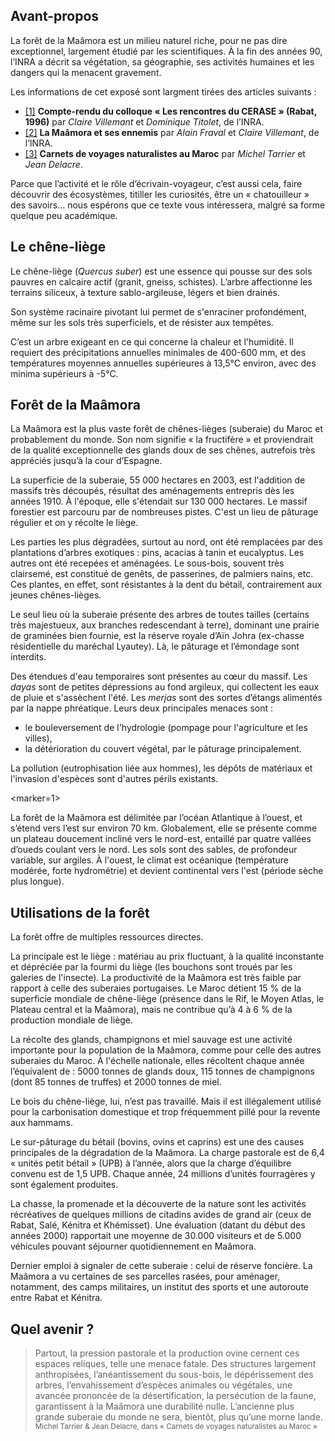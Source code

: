 ﻿Avant-propos
------------

La forêt de la Maâmora est un milieu naturel riche, pour ne pas dire exceptionnel, largement étudié par les scientifiques.
À la fin des années 90, l’INRA a décrit sa végétation, sa géographie, ses activités humaines et les dangers qui la menacent gravement.

Les informations de cet exposé sont largment tirées des articles suivants :

* <a href="http://www7.inra.fr/lecourrier/assets/C30colloq-1.pdf" target="_blank">[1]</a>
  **Compte-rendu du colloque « Les rencontres du CERASE » (Rabat, 1996)** par *Claire Villemant* et *Dominique Titolet*, de l’INRA.
* <a href="http://www7.inra.fr/dpenv/d15mamor.htm" target="_blank">[2]</a>
  **La Maâmora et ses ennemis** par *Alain Fraval* et *Claire Villemant*, de l’INRA.
* <a href="http://www.jdelacre.be/carnets/page8/page13/page13.html" target="_blank">[3]</a>
  **Carnets de voyages naturalistes au Maroc** par *Michel Tarrier* et *Jean Delacre*.

Parce que l’activité et le rôle d’écrivain-voyageur, c’est aussi cela, faire découvrir des écosystèmes, titiller les curiosités, être un « chatouilleur » des savoirs... nous espérons que ce texte vous intéressera, malgré sa forme quelque peu académique.


Le chêne-liège
--------------

Le chêne-liège (*Quercus suber*) est une essence qui pousse sur des sols pauvres en calcaire actif (granit, gneiss, schistes).
L’arbre affectionne les terrains siliceux, à texture sablo-argileuse, légers et bien drainés.

Son système racinaire pivotant lui permet de s'enraciner profondément, même sur les sols très superficiels, et de résister aux tempêtes.

C’est un arbre exigeant en ce qui concerne la chaleur et l'humidité.
Il requiert des précipitations annuelles minimales de 400-600 mm, et des températures moyennes annuelles supérieures à 13,5°C environ, avec des minima supérieurs à -5°C.


Forêt de la Maâmora
-------------------

La Maâmora est la plus vaste forêt de chênes-lièges (suberaie) du Maroc et probablement du monde.
Son nom signifie « la fructifère » et proviendrait de la qualité exceptionnelle des glands doux de ses chênes, autrefois très appréciés jusqu’à la cour d’Espagne.

La superficie de la suberaie, 55 000 hectares en 2003, est l'addition de massifs très découpés, résultat des aménagements entrepris dès les années 1910.
À l'époque, elle s'étendait sur 130 000 hectares.
Le massif forestier est parcouru par de nombreuses pistes.
C'est un lieu de pâturage régulier et on y récolte le liège.

Les parties les plus dégradées, surtout au nord, ont été remplacées par des plantations d’arbres exotiques : pins, acacias à tanin et eucalyptus.
Les autres ont été recepées et aménagées.
Le sous-bois, souvent très clairsemé, est constitué de genêts, de passerines, de palmiers nains, etc.
Ces plantes, en effet, sont résistantes à la dent du bétail, contrairement aux jeunes chênes-lièges.

Le seul lieu où la suberaie présente des arbres de toutes tailles (certains très majestueux, aux branches redescendant à terre), dominant une prairie de graminées bien fournie, est la réserve royale d’Aïn Johra (ex-chasse résidentielle du maréchal Lyautey).
Là, le pâturage et l’émondage sont interdits.

Des étendues d'eau temporaires sont présentes au cœur du massif.
Les *dayas* sont de petites dépressions au fond argileux, qui collectent les eaux de pluie et s'assèchent l'été.
Les *merjas* sont des sortes d’étangs alimentés par la nappe phréatique.
Leurs deux principales menaces sont :

* le bouleversement de l'hydrologie (pompage pour l'agriculture et les villes),
* la détérioration du couvert végétal, par le pâturage principalement.

La pollution (eutrophisation liée aux hommes), les dépôts de matériaux et l'invasion d'espèces sont d'autres périls existants.

<marker=1>

La forêt de la Maâmora est délimitée par l’océan Atlantique à l’ouest, et s’étend vers l’est sur environ 70 km.
Globalement, elle se présente comme un plateau doucement incliné vers le nord-est, entaillé par quatre vallées d’oueds coulant vers le nord.
Les sols sont des sables, de profondeur variable, sur argiles.
À l'ouest, le climat est océanique (température modérée, forte hydrométrie) et devient continental vers l'est (période sèche plus longue).


Utilisations de la forêt
-----------------------

La forêt offre de multiples ressources directes.

La principale est le liège : matériau au prix fluctuant, à la qualité inconstante et dépréciée par la fourmi du liège (les bouchons sont troués par les galeries de l'insecte).
La productivité de la Maâmora est très faible par rapport à celle des suberaies portugaises.
Le Maroc détient 15 % de la superficie mondiale de chêne-liège (présence dans le Rif, le Moyen Atlas, le Plateau central et la Maâmora), mais ne contribue qu’à 4 à 6 % de la production mondiale de liège.

La récolte des glands, champignons et miel sauvage est une activité importante pour la population de la Maâmora, comme pour celle des autres suberaies du Maroc.
À l'échelle nationale, elles récoltent chaque année l’équivalent de : 5000 tonnes de glands doux, 115 tonnes de champignons (dont 85 tonnes de truffes) et 2000 tonnes de miel.

Le bois du chêne-liège, lui, n’est pas travaillé.
Mais il est illégalement utilisé pour la carbonisation domestique et trop fréquemment pillé pour la revente aux hammams.

Le sur-pâturage du bétail (bovins, ovins et caprins) est une des causes principales de la dégradation de la Maâmora.
La charge pastorale est de 6,4 « unités petit bétail » (UPB) à l’année, alors que la charge d’équilibre convenu est de 1,5 UPB.
Chaque année, 24 millions d’unités fourragères y sont également produites.

La chasse, la promenade et la découverte de la nature sont les activités récréatives de quelques millions de citadins avides de grand air (ceux de Rabat, Salé, Kénitra et Khémisset).
Une évaluation (datant du début des années 2000) rapportait une moyenne de 30.000 visiteurs et de 5.000 véhicules pouvant séjourner quotidiennement en Maâmora.

Dernier emploi à signaler de cette suberaie : celui de réserve foncière.
La Maâmora a vu certaines de ses parcelles rasées, pour aménager, notamment, des camps militaires, un institut des sports et une autoroute entre Rabat et Kénitra.


Quel avenir ?
-------------

> Partout, la pression pastorale et la production ovine cernent ces espaces reliques, telle une menace fatale.
Des structures largement anthropisées, l’anéantissement du sous-bois, le dépérissement des arbres, l’envahissement d’espèces animales ou végétales, une avancée prononcée de la désertification, la persécution de la faune, garantissent à la Maâmora une durabilité nulle.
L’ancienne plus grande suberaie du monde ne sera, bientôt, plus qu’une morne lande.
<small>Michel Tarrier & Jean Delacre, dans « Carnets de voyages naturalistes au Maroc »</small>
